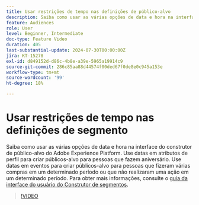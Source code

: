 ```yaml
---
title: Usar restrições de tempo nas definições de público-alvo
description: Saiba como usar as várias opções de data e hora na interface do construtor de público-alvo da Adobe Experience Platform.
feature: Audiences
role: User
level: Beginner, Intermediate
doc-type: Feature Video
duration: 405
last-substantial-update: 2024-07-30T00:00:00Z
jira: KT-15278
exl-id: d849152d-d86c-4b8e-a39e-5965a19914c9
source-git-commit: 286c85aa88d44574f00ded67f0de8e0c945a153e
workflow-type: tm+mt
source-wordcount: '99'
ht-degree: 18%

---
```


# Usar restrições de tempo nas definições de segmento

Saiba como usar as várias opções de data e hora na interface do construtor de público-alvo do Adobe Experience Platform. Use datas em atributos de perfil para criar públicos-alvo para pessoas que fazem aniversário. Use datas em eventos para criar públicos-alvo para pessoas que fizeram várias compras em um determinado período ou que não realizaram uma ação em um determinado período. Para obter mais informações, consulte o [guia da interface do usuário do Construtor de segmentos](https://experienceleague.adobe.com/en/docs/experience-platform/segmentation/ui/segment-builder).

>[!VIDEO](https://video.tv.adobe.com/v/3432259/?learn=on&enablevpops)
